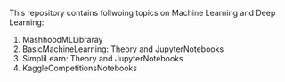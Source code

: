 This repository contains follwoing topics on Machine Learning and Deep Learning:
1. MashhoodMLLibraray
2. BasicMachineLearning: Theory and JupyterNotebooks
3. SimpliLearn: Theory and JupyterNotebooks
4. KaggleCompetitionsNotebooks
